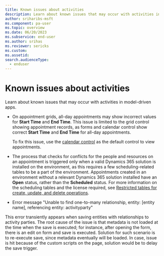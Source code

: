 ```yaml
---
title: Known issues about activities
description: Learn about known issues that may occur with activities in model-driven apps.
author: sriharibs-msft
ms.component: pa-user
ms.topic: overview
ms.date: 06/20/2023
ms.subservice: end-user
ms.author: srihas
ms.reviewer: sericks
ms.custom:
ms.assetid:
search.audienceType:
  - enduser
---
```


# Known issues about activities

Learn about known issues that may occur with activities in model-driven apps.

- On appointment grids, all-day appointments may show incorrect values for **Start Time** and **End Time**. This issue is limited to the grid control showing appointment records, as forms and calendar control show correct **Start Time** and **End Time** for all-day appointments.

  To fix this issue, use the [calendar control](../maker/model-driven-apps/add-calendar-control.md) as the default control to view appointments.

- The process that checks for conflicts for the people and resources on an appointment is triggered only when a valid Dynamics 365 solution is installed on the environment, as this requires a few scheduling-related tables to be a part of the environment. Appointments created in an environment without a relevant Dynamics 365 solution installed have an **Open** status, rather than the **Scheduled** status. For more information on the scheduling tables and the license required, see [Restricted tables for create, update, and delete operations](../maker/data-platform/data-platform-restricted-entities.md#restricted-tables-for-create-update-and-delete-operations).

- Error message "Unable to find one-to-many relationship, entity: [entity name], referencing entity: activityparty"

This error transiently appears when saving entities with relationships to activity parties. The root cause of the issue is that metadata is not loaded at the time when the save is executed; for instance, after opening the form, there is an edit on form and save is executed. Solution for such scenario is to re-execute save, since metadata eventually will be loaded.
 In case, issue is hit because of the custom scripts on the page, solution would be to delay the save trigger.
